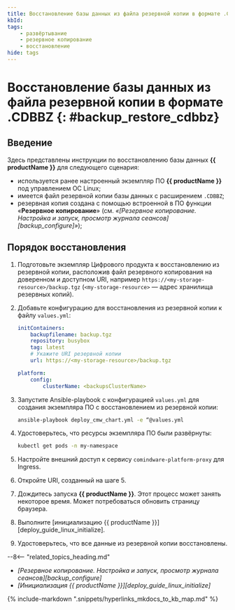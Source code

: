 ```yaml
---
title: Восстановление базы данных из файла резервной копии в формате .CDBBZ
kbId: 
tags: 
    - развёртывание
    - резервное копирование
    - восстановление
hide: tags
---
```


# Восстановление базы данных из файла резервной копии в формате .CDBBZ {: #backup_restore_cdbbz}

## Введение

Здесь представлены инструкции по восстановлению базы данных **{{ productName }}** для следующего сценария:

- используется ранее настроенный экземпляр ПО **{{ productName }}** под управлением ОС Linux;
- имеется файл резервной копии базы данных с расширением `.CDBBZ`;
- резервная копия создана с помощью встроенной в ПО функции «**Резервное копирование**» (см. *«[Резервное копирование. Настройка и запуск, просмотр журнала сеансов][backup_configure]»*);

## Порядок восстановления

1. Подготовьте экземпляр Цифрового продукта к восстановлению из резервной копии, расположив файл резервного копирования на доверенном и доступном URI, например `https://<my-storage-resource>/backup.tgz` (`<my-storage-resource>` — адрес хранилища резервных копий).
2. Добавьте конфигурацию для восстановления из резервной копии к файлу `values.yml`:

    ``` yaml
    initContainers:
        backupfilename: backup.tgz
        repository: busybox
        tag: latest
        # Укажите URI резервной копии
        url: https://<my-storage-resource>/backup.tgz
    
    platform:
        config:
            clusterName: <backupsClusterName>
    ```

3. Запустите Ansible-playbook с конфигурацией `values.yml` для создания экземпляра ПО с восстановлением из резервной копии:

    ``` sh
    ansible-playbook deploy_cmw_chart.yml -e “@values.yml
    ```

4. Удостоверьтесь, что ресурсы экземпляра ПО были развёрнуты:

    ``` sh
    kubectl get pods -n my-namespace
    ```

5. Настройте внешний доступ к сервису `comindware-platform-proxy` для Ingress.
6. Откройте URI, созданный на шаге 5.
7. Дождитесь запуска **{{ productName }}**. Этот процесс может занять некоторое время. Может потребоваться обновить страницу браузера.
8. Выполните [инициализацию {{ productName }}][deploy_guide_linux_initialize].
9. Удостоверьтесь, что все данные из резервной копии восстановлены.

<div class="relatedTopics" markdown="block">

--8<-- "related_topics_heading.md"

- _[Резервное копирование. Настройка и запуск, просмотр журнала сеансов][backup_configure]_
- _[Инициализация {{ productName }}][deploy_guide_linux_initialize]_

</div>

{% include-markdown ".snippets/hyperlinks_mkdocs_to_kb_map.md" %}
